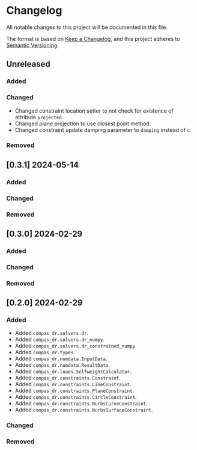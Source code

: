 # Changelog

All notable changes to this project will be documented in this file.

The format is based on [Keep a Changelog](https://keepachangelog.com/en/1.0.0/),
and this project adheres to [Semantic Versioning](https://semver.org/spec/v2.0.0.html).

## Unreleased

### Added

### Changed

* Changed constraint location setter to not check for existence of attribute `projected`.
* Changed plane projection to use closest point method.
* Changed constraint update damping parameter to `damping` instead of `c`.

### Removed


## [0.3.1] 2024-05-14

### Added

### Changed

### Removed


## [0.3.0] 2024-02-29

### Added

### Changed

### Removed


## [0.2.0] 2024-02-29

### Added

* Added `compas_dr.solvers.dr`.
* Added `compas_dr.solvers.dr_numpy`.
* Added `compas_dr.solvers.dr_constrained_numpy`.
* Added `compas_dr.types`.
* Added `compas_dr.numdata.InputData`.
* Added `compas_dr.numdata.ResultData`.
* Added `compas_dr.loads.SelfweightCalculator`.
* Added `compas_dr.constraints.Constraint`.
* Added `compas_dr.constraints.LineConstraint`.
* Added `compas_dr.constraints.PlaneConstraint`.
* Added `compas_dr.constraints.CircleConstraint`.
* Added `compas_dr.constraints.NurbsCurveConstraint`.
* Added `compas_dr.constraints.NurbsSurfaceConstraint`.

### Changed

### Removed
